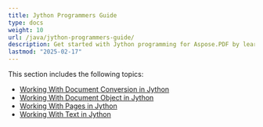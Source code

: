 ```yaml
---
title: Jython Programmers Guide
type: docs
weight: 10
url: /java/jython-programmers-guide/
description: Get started with Jython programming for Aspose.PDF by learning key features and methods for managing PDF files in Jython.
lastmod: "2025-02-17"
---
```


This section includes the following topics:

- [Working With Document Conversion in Jython](/pdf/java/working-with-document-conversion-in-jython/)
- [Working With Document Object in Jython](/pdf/java/working-with-document-object-in-jython/)
- [Working With Pages in Jython](/pdf/java/working-with-pages-in-jython/)
- [Working With Text in Jython](/pdf/java/working-with-text-in-jython/)
